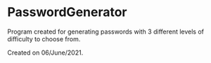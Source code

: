 # PasswordGenerator
Program created for generating passwords with 3 different levels of difficulty to choose from.

Created on 06/June/2021.
